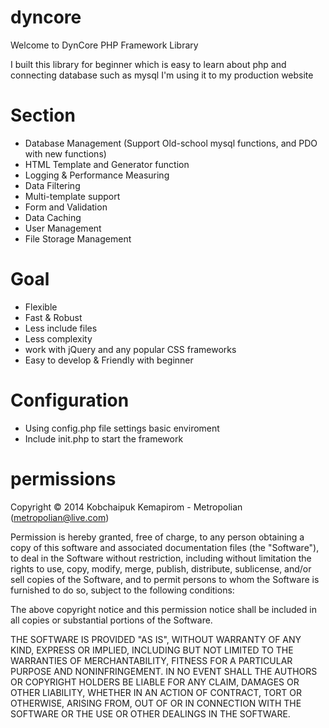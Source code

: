 # dyncore

Welcome to DynCore PHP Framework Library 

I built this library for beginner which is easy to learn about php and connecting database such as mysql
I'm using it to my production website 

# Section
- Database Management (Support Old-school mysql functions, and PDO with new functions)
- HTML Template and Generator function  
- Logging & Performance Measuring
- Data Filtering
- Multi-template support
- Form and Validation
- Data Caching
- User Management
- File Storage Management


# Goal
- Flexible
- Fast & Robust
- Less include files
- Less complexity
- work with jQuery and any popular CSS frameworks
- Easy to develop & Friendly with beginner

# Configuration

- Using config.php file settings basic enviroment
- Include init.php to start the framework


# permissions

Copyright © 2014 Kobchaipuk Kemapirom - Metropolian (metropolian@live.com)

Permission is hereby granted, free of charge, to any person obtaining a copy
of this software and associated documentation files (the "Software"), to deal
in the Software without restriction, including without limitation the rights
to use, copy, modify, merge, publish, distribute, sublicense, and/or sell
copies of the Software, and to permit persons to whom the Software is
furnished to do so, subject to the following conditions:

The above copyright notice and this permission notice shall be included in
all copies or substantial portions of the Software.

THE SOFTWARE IS PROVIDED "AS IS", WITHOUT WARRANTY OF ANY KIND, EXPRESS OR
IMPLIED, INCLUDING BUT NOT LIMITED TO THE WARRANTIES OF MERCHANTABILITY,
FITNESS FOR A PARTICULAR PURPOSE AND NONINFRINGEMENT. IN NO EVENT SHALL THE
AUTHORS OR COPYRIGHT HOLDERS BE LIABLE FOR ANY CLAIM, DAMAGES OR OTHER
LIABILITY, WHETHER IN AN ACTION OF CONTRACT, TORT OR OTHERWISE, ARISING FROM,
OUT OF OR IN CONNECTION WITH THE SOFTWARE OR THE USE OR OTHER DEALINGS IN
THE SOFTWARE.
